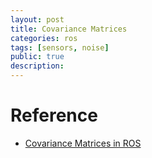 ```yaml
---
layout: post
title: Covariance Matrices
categories: ros
tags: [sensors, noise]
public: true
description:
---
```


# Reference
- [Covariance Matrices in ROS](https://csvance.github.io/blog/covariance-matrices-in-ros.html)